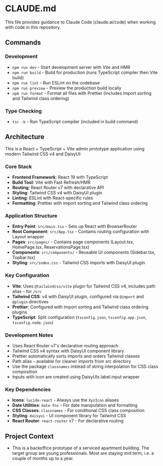 # CLAUDE.md

This file provides guidance to Claude Code (claude.ai/code) when working with code in this repository.

## Commands

### Development

- `npm run dev` - Start development server with Vite and HMR
- `npm run build` - Build for production (runs TypeScript compiler then Vite build)
- `npm run lint` - Run ESLint on the codebase
- `npm run preview` - Preview the production build locally
- `npm run format` - Format all files with Prettier (includes import sorting and Tailwind class ordering)

### Type Checking

- `tsc -b` - Run TypeScript compiler (included in build command)

## Architecture

This is a React + TypeScript + Vite admin prototype application using modern Tailwind CSS v4 and DaisyUI:

### Core Stack

- **Frontend Framework**: React 19 with TypeScript
- **Build Tool**: Vite with Fast Refresh/HMR
- **Routing**: React Router v7 with declarative API
- **Styling**: Tailwind CSS v4 with DaisyUI plugin
- **Linting**: ESLint with React-specific rules
- **Formatting**: Prettier with import sorting and Tailwind class ordering

### Application Structure

- **Entry Point**: `src/main.tsx` - Sets up React with BrowserRouter
- **Root Component**: `src/App.tsx` - Contains routing configuration with Layout wrapper
- **Pages**: `src/pages/` - Contains page components (Layout.tsx, HomePage.tsx, ReservationsPage.tsx)
- **Components**: `src/components/` - Reusable UI components (Sidebar.tsx, Topbar.tsx)
- **Styling**: `src/index.css` - Tailwind CSS imports with DaisyUI plugin

### Key Configuration

- **Vite**: Uses `@tailwindcss/vite` plugin for Tailwind CSS v4, includes path alias `~` for `/src`
- **Tailwind CSS**: v4 with DaisyUI plugin, configured via `@import` and `@plugin` directives
- **Prettier**: Configured with import sorting and Tailwind class ordering plugins
- **TypeScript**: Split configuration (`tsconfig.json`, `tsconfig.app.json`, `tsconfig.node.json`)

### Development Notes

- Uses React Router v7's declarative routing approach
- Tailwind CSS v4 syntax with DaisyUI component library
- Prettier automatically sorts imports and orders Tailwind classes
- Path alias `~` available for cleaner imports from src directory
- Use the package `classnames` instead of string interpolation for CSS class composition
- Inputs with icon are created using DaisyUIs label.input wrapper

### Key Dependencies

- **Icons**: `lucide-react` - Always use the `XyzIcon` aliases
- **Date Utilities**: `date-fns` - For date manipulation and formatting
- **CSS Classes**: `classnames` - For conditional CSS class composition
- **Styling**: `daisyui` - UI component library for Tailwind CSS
- **React Router**: `react-router` v7 - For declarative routing

## Project Context

- This is a backoffice prototype of a serviced apartment building. The target group are young professionals. Most are staying mid term, i.e. a couple of months up to a year.

